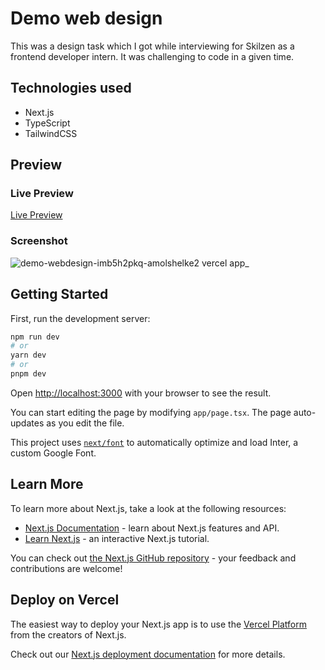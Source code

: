 # Demo web design

This was a design task which I got while interviewing for Skilzen as a frontend developer intern. It was challenging to code in a given time.

## Technologies used
- Next.js
- TypeScript
- TailwindCSS

## Preview

### Live Preview
[Live Preview](https://demo-webdesign-imb5h2pkq-amolshelke2.vercel.app/)

### Screenshot
![demo-webdesign-imb5h2pkq-amolshelke2 vercel app_](https://github.com/AmolShelke2/demo-webdesign/assets/95171638/1bc85477-c98a-49db-9eb8-b6281a7cbaf4)




## Getting Started

First, run the development server:

```bash
npm run dev
# or
yarn dev
# or
pnpm dev
```

Open [http://localhost:3000](http://localhost:3000) with your browser to see the result.

You can start editing the page by modifying `app/page.tsx`. The page auto-updates as you edit the file.

This project uses [`next/font`](https://nextjs.org/docs/basic-features/font-optimization) to automatically optimize and load Inter, a custom Google Font.

## Learn More

To learn more about Next.js, take a look at the following resources:

- [Next.js Documentation](https://nextjs.org/docs) - learn about Next.js features and API.
- [Learn Next.js](https://nextjs.org/learn) - an interactive Next.js tutorial.

You can check out [the Next.js GitHub repository](https://github.com/vercel/next.js/) - your feedback and contributions are welcome!

## Deploy on Vercel

The easiest way to deploy your Next.js app is to use the [Vercel Platform](https://vercel.com/new?utm_medium=default-template&filter=next.js&utm_source=create-next-app&utm_campaign=create-next-app-readme) from the creators of Next.js.

Check out our [Next.js deployment documentation](https://nextjs.org/docs/deployment) for more details.
